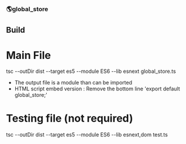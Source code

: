 ### 🌎global_store

## Build

# Main File
tsc --outDir dist --target es5 --module ES6 --lib esnext global_store.ts

- The output file is a module than can be imported
- HTML script embed version : Remove the bottom line 'export default global_store;'

# Testing file (not required)
tsc --outDir dist --target es5 --module ES6 --lib esnext,dom test.ts
